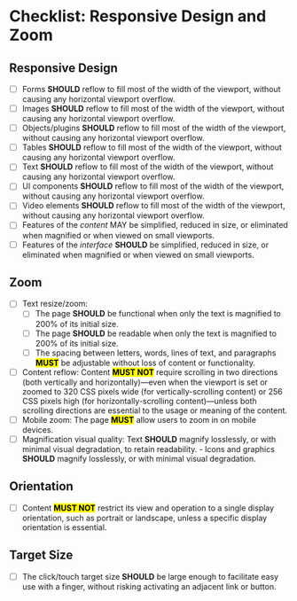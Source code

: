 # Checklist: Responsive Design and Zoom

## Responsive Design

- [ ] Forms **SHOULD** reflow to fill most of the width of the viewport, without causing any horizontal viewport overflow.
- [ ] Images **SHOULD** reflow to fill most of the width of the viewport, without causing any horizontal viewport overflow.
- [ ] Objects/plugins **SHOULD** reflow to fill most of the width of the viewport, without causing any horizontal viewport overflow.
- [ ] Tables **SHOULD** reflow to fill most of the width of the viewport, without causing any horizontal viewport overflow.
- [ ] Text **SHOULD** reflow to fill most of the width of the viewport, without causing any horizontal viewport overflow.
- [ ] UI components **SHOULD** reflow to fill most of the width of the viewport, without causing any horizontal viewport overflow.
- [ ] Video elements **SHOULD** reflow to fill most of the width of the viewport, without causing any horizontal viewport overflow.
- [ ] Features of the  _content_ MAY be simplified, reduced in size, or eliminated when magnified or when viewed on small viewports.
- [ ] Features of the  _interface_ **SHOULD** be simplified, reduced in size, or eliminated when magnified or when viewed on small viewports.

## Zoom

- [ ] Text resize/zoom: 
  - [ ] The page **SHOULD** be functional when only the text is magnified to 200% of its initial size. 
  - [ ] The page **SHOULD** be readable when only the text is magnified to 200% of its initial size. 
  - [ ] The spacing between letters, words, lines of text, and paragraphs <mark>**MUST**</mark> be adjustable without loss of content or functionality.
- [ ] Content reflow: Content <mark>**MUST NOT**</mark> require scrolling in two directions (both vertically and horizontally)—even when the viewport is set or zoomed to 320 CSS pixels wide (for vertically-scrolling content) or 256 CSS pixels high (for horizontally-scrolling content)—unless both scrolling directions are essential to the usage or meaning of the content.
- [ ] Mobile zoom: The page <mark>**MUST**</mark> allow users to zoom in on mobile devices.
- [ ] Magnification visual quality: Text **SHOULD** magnify losslessly, or with minimal visual degradation, to retain readability. - Icons and graphics **SHOULD** magnify losslessly, or with minimal visual degradation.

## Orientation

- [ ] Content <mark>**MUST NOT**</mark> restrict its view and operation to a single display orientation, such as portrait or landscape, unless a specific display orientation is essential.

## Target Size

- [ ] The click/touch target size **SHOULD** be large enough to facilitate easy use with a finger, without risking activating an adjacent link or button.

